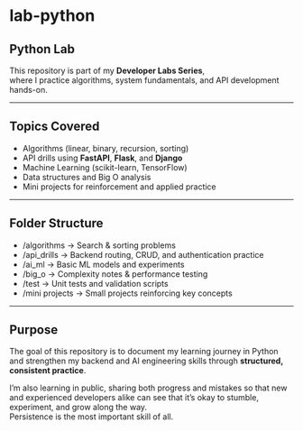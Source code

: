 # lab-python
## Python Lab

This repository is part of my **Developer Labs Series**,  
where I practice algorithms, system fundamentals, and API development hands-on.

---

## Topics Covered
- Algorithms (linear, binary, recursion, sorting)
- API drills using **FastAPI**, **Flask**, and **Django**
- Machine Learning (scikit-learn, TensorFlow)
- Data structures and Big O analysis
- Mini projects for reinforcement and applied practice

---

## Folder Structure
- /algorithms  -> Search & sorting problems
- /api_drills -> Backend routing, CRUD, and authentication practice
- /ai_ml -> Basic ML models and experiments
- /big_o -> Complexity notes & performance testing
- /test -> Unit tests and validation scripts
- /mini projects -> Small projects reinforcing key concepts

---

## Purpose
The goal of this repository is to document my learning journey in Python and strengthen my backend and AI engineering skills through **structured, consistent practice**.

I’m also learning in public, sharing both progress and mistakes so that new and experienced developers alike can see that it’s okay to stumble, experiment, and grow along the way.  
Persistence is the most important skill of all.
